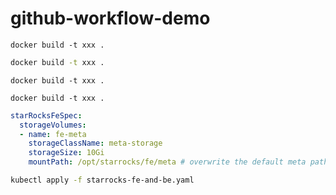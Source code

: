 # github-workflow-demo

```docker
docker build -t xxx .
```

```bash
docker build -t xxx .
```

```console
docker build -t xxx .
```

```shell
docker build -t xxx .
```

```yaml
starRocksFeSpec:
  storageVolumes:
  - name: fe-meta
    storageClassName: meta-storage
    storageSize: 10Gi
    mountPath: /opt/starrocks/fe/meta # overwrite the default meta path
```


```bash
kubectl apply -f starrocks-fe-and-be.yaml
```
